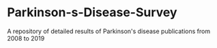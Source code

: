 # Parkinson-s-Disease-Survey
A repository of detailed results of Parkinson's disease publications from 2008 to 2019
